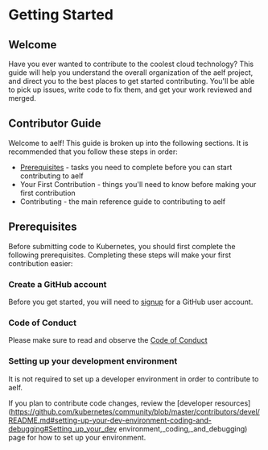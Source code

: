 # Getting Started

## Welcome

Have you ever wanted to contribute to the coolest cloud technology? This guide will help you understand the overall organization of the aelf project, and direct you to the best places to get started contributing. You'll be able to pick up issues, write code to fix them, and get your work reviewed and merged.

## Contributor Guide

Welcome to aelf! This guide is broken up into the following sections. It is recommended that you follow these steps in order:

- [Prerequisites](https://github.com/AElfProject/aelf-community/blob/main/getstarted.md#Prerequisites) - tasks you need to complete before you can start contributing to aelf
- Your First Contribution - things you'll need to know before making your first contribution
- Contributing - the main reference guide to contributing to aelf

## Prerequisites

Before submitting code to Kubernetes, you should first complete the following prerequisites. Completing these steps will make your first contribution easier:

### Create a GitHub account

Before you get started, you will need to [signup](https://github.com) for a GitHub user account.

### Code of Conduct

Please make sure to read and observe the [Code of Conduct](https://github.com/AElfProject/AElf/blob/dev/CODE_OF_CONDUCT.md)

### Setting up your development environment

It is not required to set up a developer environment in order to contribute to aelf.

If you plan to contribute code changes, review the [developer resources](https://github.com/kubernetes/community/blob/master/contributors/devel/README.md#setting-up-your-dev-environment-coding-and-debugging#Setting_up_your_dev environment,_coding,_and_debugging) page for how to set up your environment.

